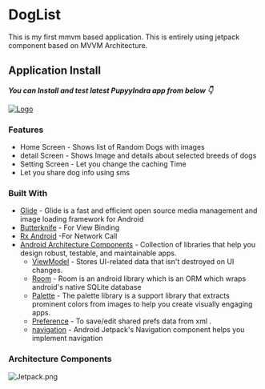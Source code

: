 
# DogList
This is my first mmvm based  application. This is entirely using jetpack component  based on MVVM Architecture.


## Application Install

***You can Install and test latest PupyyIndra app from below 👇***

[![Logo](https://img.shields.io/badge/PupyyIndra-APK-orange)](https://github.com/h4xor7/DogList/releases/download/v1.0.0-alpha/app-debug.apk)



### Features

- Home Screen - Shows list  of Random Dogs with images
- detail Screen - Shows Image  and details about selected breeds of dogs
- Setting Screen - Let you change the caching Time
- Let you share dog  info  using sms 


### Built With
- [Glide](https://bumptech.github.io/glide/) - Glide is a fast and efficient open source media management and image loading framework for Android
- [Butterknife](https://github.com/JakeWharton/butterknife) - For View Binding
- [Rx Android](#) -For Network Call
- [Android Architecture Components](https://developer.android.com/topic/libraries/architecture) - Collection of libraries that help you design robust, testable, and maintainable apps.
  - [ViewModel](https://developer.android.com/topic/libraries/architecture/viewmodel) - Stores UI-related data that isn't destroyed on UI changes. 
  - [Room](https://developer.android.com/training/data-storage/room) - Room is an android library which is an ORM which wraps android's native SQLite database
  - [Palette](https://developer.android.com/training/material/palette-colors) - The palette library is a support library that extracts prominent colors from images to help you create visually engaging apps.
  - [Preference](https://developer.android.com/reference/android/preference/Preference) - To save/edit shared prefs  data from xml . 
  - [navigation](https://developer.android.com/training/data-storage/room) - Android Jetpack's Navigation component helps you implement navigation

### Architecture Components
![Jetpack.png](https://1.bp.blogspot.com/-dwL58chu7wo/WvD1RrHln3I/AAAAAAAAFUg/cRTc0IZga_wMPTWr3CI53IZ5BwtnZMeYACLcBGAs/s800/Screen%2BShot%2B2018-05-05%2Bat%2B11.49.30%2BAMimage1.png)



  


